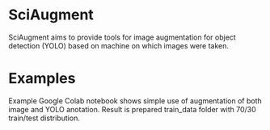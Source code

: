 # SciAugment
SciAugment aims to provide tools for image augmentation for object detection (YOLO) based on machine on which images were taken.

# Examples
Example Google Colab notebook shows simple use of augmentation of both image and YOLO anotation. Result is prepared train_data folder with 70/30 train/test distribution.
